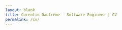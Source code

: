 ```yaml
---
layout: blank
title: Corentin Dautrême - Software Engineer | CV
permalink: /cv/
---
```


<html>
    <head>
        <style type="text/css">
            html {
                width: 100%;
                height: 100%;
                padding: 0;
                font-family: 'Inter Tight';
            }

            #container {
                position: absolute;
                width: 100%;
                height: 100%;
                left: 0;
                top: 0;
                display: grid;
                grid-template-columns: auto 300px 750px auto;
                grid-template-rows: 50px 150px 150px auto 25px;
            }

            #header-top {
                grid-column-start: 1;
                grid-column-end: 5;
                grid-row-start: 1;
            }

            #header-photo {
                grid-column-start: 1;
                grid-column-end: 3;
                grid-row-start: 2;
                grid-row-end: 4;
            }

            #header-text {
                grid-column-start: 3;
                grid-column-end: 5;
                grid-row-start: 2;
                padding: 20px;
            }

            #header-summary {
                grid-column-start: 3;
                grid-column-end: 4;
                grid-row-start: 3;
                padding: 20px;
                font-size: 18px;
            }

            #details {
                grid-column-start: 2;
                grid-column-end: 3;
                grid-row-start: 4;
                border-right: 1px solid #c0c0c0;
            }

            #footer {
                grid-column-start: 1;
                grid-column-end: 5;
                grid-row-start: 5;
            }

            #contact-details {
                overflow-wrap: anywhere;
            }

            #tech-skills {
                min-width: 150px;
            }

            .details-title {
                font-size: 18px;
                padding: 1em 0 0.5em 0;
                font-weight: 800;
            }

            #content {
                grid-column-start: 3;
                grid-column-end: 4;
                grid-row-start: 4;
                padding: 0 1em;
            }

            #header-top, #header-text {
                background: #e0e0e0;
                min-height: 50px;
            }

            #header-photo {
                background: linear-gradient(to bottom, #e0e0e0 50%, transparent 0%); 
            }

            #photo {
                background: #fff;
                border-radius: 50%;
                border: 1px solid #a0a0a0;
                width: 300px;
                height: 300px;
                margin-left: auto;
                margin-right: 0;
            }

            #header-text {
                display: flex;
                align-items: flex-end;
            }

            #header-name {
                font-size: 36px;
                font-weight: 600;
                display: inline-block;
            }

            #header-pronouns {
                font-size: 16px;
                display: inline-block;
                margin-left: 0.5em;
            }

            #header-subtitle {
                font-size: 20px;
                margin-top: 0.25em;
            }

            .contact-item {
                display: flex;
                align-items: center;
                padding: 0.25em 0;
            }

            .contact-item i {
                width: 24px;
            }

            .contact-item .contact-item-text {
                margin-left: 5px;
            }

            .section-title {
                font-size: 22px;
                display: flex;
                align-items: center;
                margin-bottom: 1em;
            }

            .section-title:not(:first-of-type) {
                margin-top: 1em;
            }

            .section-title span {
                margin-left: 0.5em;
                font-weight: 600;
            }

            .work-experience {
                padding: 0 1em;
                text-align: justify;
            }

            /*.work-experience:not(:first-of-type) {
                padding-top: 1em;
            }*/

            .work-experience .company {
                font-size: 20px;
                font-weight: 800;
            }

            .work-experience .position {
                font-size: 17px;
                padding-top: 0.5em;
            }

            .techs {
                text-align: left;
                padding-top: 0.5em;
            }

            .techs .tech {
                padding: 0.25em 0.5em;
                margin: 0.25em 0;
                border-radius: 0.25em;
                background: #e0e0e0;
                display: inline-block;
            }

            .side-project {
                display: flex;
                padding: 0 1em;
            }

            .side-project:not(:first-of-type) {
                margin-top: 1em;
            }

            .side-project .photo {
                width: 100px;
                height: 100px;
                border-radius: 50%;
                border: 1px solid #a0a0a0;
            }

            .side-project .description {
                flex: 1;
                padding-left: 0.5em;
                text-align: justify;
            }

            #interests {
                text-align: justify;
                padding: 0 1em;
            }

            @media (max-width:1079px)  {
                #container {
                    grid-template-columns: auto 200px auto;
                    grid-template-rows: unset;
                    grid-auto-rows: minmax(min-content, max-content);
                }

                #header-top {
                    grid-column-start: 1;
                    grid-column-end: 4;
                    grid-row-start: 1;
                }

                #header-photo {
                    grid-column-start: 1;
                    grid-column-end: 4;
                    grid-row-start: 2;
                    grid-row-end: 3;
                }

                #header-text {
                    grid-column-start: 1;
                    grid-column-end: 4;
                    grid-row-start: 3;
                    background: none;
                    padding: 1em 0;
                }

                #header-pronouns {
                    margin: 0;
                }

                #header-summary {
                    grid-column-start: 1;
                    grid-column-end: 4;
                    grid-row-start: 4;
                    text-align: center;
                }

                #details {
                    grid-column-start: 1;
                    grid-column-end: 4;
                    grid-row-start: 5;
                    padding: 1em 0;
                    display: flex;
                    border: 1px solid #c0c0c0;
                    border-width: 1px 0;
                    margin: 0 1em;
                }

                #details .details-title {
                    padding: 0;
                    padding-bottom: 1em;
                }

                #content {
                    grid-column-start: 1;
                    grid-column-end: 4;
                    grid-row-start: 6;
                    padding: 1em;
                }

                #photo {
                    margin: 0 auto;
                    width: 200px;
                    height: 200px;
                }

                #header-text {
                    align-items: center;
                }

                #header-text-content {
                    margin: 0 auto;
                    text-align: center;
                }

                #header-text-content div {
                    display: block;
                }

                #details {
                    text-align: center;
                }

                .contact-item {
                    display: inline-flex;
                }
            }
        </style>
        <link rel="stylesheet" href="https://fonts.googleapis.com/css2?family=Material+Symbols+Outlined:opsz,wght,FILL,GRAD@48,400,0,0" />
        <link rel="stylesheet" href="https://fonts.googleapis.com/css2?family=Inter+Tight:wght@200..800">
    </head>
    <body>
        <div id="container">
            <div id="header-top"></div>
            <div id="header-photo">
                <div id="photo"></div>
            </div>
            <div id="header-text">
                <div id="header-text-content">
                    <div id="header-name">Corentin Dautrême</div><div id="header-pronouns">he/him</div>
                    <div id="header-subtitle">26 - Software Engineer</div>
                </div>
           </div>
           <div id="header-summary">
               Hi! I'm Corentin, a software engineer with over 4 years of work experience in backend Java/Spring Boot development, Kubernetes, Jenkins CI/CD pipelines, Python, and an interest in frontend development, UX, and more generally making my users' life easier.
           </div>
            <div id="details">
                <div id="contact-details">
                    <div class="details-title">Get in touch</div>
                    <div class="contact-item">
                        <i class="material-symbols-outlined">mail</i>
                        <span class="contact-item-text">dautreme.corentin@gmail.com</span>
                    </div>
                    <div class="contact-item">
                        <i class="material-symbols-outlined">call</i>
                        <span class="contact-item-text">00336XXXXXX57</span>
                    </div>
                    <div class="contact-item">
                        <i class="material-symbols-outlined">language</i>
                        <span class="contact-item-text">English, French, Swedish, Spanish</span>
                    </div>
                </div>
                <div id="tech-skills">
                    <div class="details-title">Tech skills in a nutshell</div>
                    <div class="contact-item">
                        <i class="material-symbols-outlined">code</i>
                        <span class="contact-item-text">Java 8/11, Javascript, Python</span>
                    </div>
                    <div class="contact-item">
                        <i class="material-symbols-outlined">monitoring</i>
                        <span class="contact-item-text">Elastic stack</span>
                    </div>
                    <div class="contact-item">
                        <i class="material-symbols-outlined">dns</i>
                        <span class="contact-item-text">Kubernetes</span>
                    </div>
                    <div class="contact-item">
                        <i class="material-symbols-outlined">database</i>
                        <span class="contact-item-text">Oracle, Postgres</span>
                    </div>
                </div>
            </div>
            <div id="content">
                <div class="section-title">
                    <i class="material-symbols-outlined">work</i>
                    <span>Work experience</span>
                </div>
                <div class="work-experience">
                    <div class="company">Société Générale CIB (Corporate and Investment Banking)</div>
                    <div class="position">
                        Software Engineer // Sep 2018 - today (4 years 1 month)
                    </div>
                    <div class="techs">
                        <div class="tech">Java 8/11</div>
                        <div class="tech">Spring Boot</div>
                        <div class="tech">Microservices</div>
                        <div class="tech">Kubernetes</div>
                        <div class="tech">Jenkins</div>
                    </div>
                    <div class="summary">
                        Design, development and maintenance of the back office client portfolio management system for the bank's synthetic prime brokerage business (Java 11, Spring Boot & Kubernetes), enhancement of the CI/CD pipelines (Jenkins, Helm & Kubernetes) and lead of the Agile activities of the team (daily meetings, weekly backlog reviews, retrospectives and prioritization sessions with the product owners).
                    </div>
                </div>

                <div class="section-title">
                    <i class="material-symbols-outlined">temp_preferences_custom</i>
                    <span>Side projects</span>
                </div>
                <div id="side-projects">
                    <div class="side-project">
                        <div class="photo"></div>
                        <div class="description">
                            Lys, An AWS/Pyhton-powered bot that tweets date reminders via scheduled Lambdas based on a calendar stored in a DynamoDB table. It's accompanied by a public website listing the full calendar, and a daily scrapping script tasked with making smart suggestions of additions to the calendar. This projects runs on a zero-cost target which has required coming up with workarounds and various technical solutions.
                            <div class="techs">
                                <div class="tech">Python 3</div>
                                <div class="tech">AWS Lambda</div>
                                <div class="tech">AWS DynamoDB</div>
                                <div class="tech">Kotlin/Android SDK</div>
                                <div class="tech">Github Actions</div>
                            </div>
                        </div>
                    </div>
                    <div class="side-project">
                        <div class="photo"></div>
                        <div class="description">
                            A live generator inspired by the programmatically-generated logo of the 2021 Eurovision Song Contest that was conceived using the geographical data of all 40 participating countries. Accessible at <a href="https://corentindautreme.github.io/esc-2021-generator/">https://corentindautreme.github.io/esc-2021-generator/</a>.
                            <div class="techs">
                                <div class="tech">HTML5</div>
                                <div class="tech">CSS3</div>
                                <div class="tech">Javascript</div>
                            </div>
                        </div>
                    </div>
                </div>

                <div class="section-title">
                    <i class="material-symbols-outlined">celebration</i>
                    <span>Interests</span>
                </div>

                <div id="interests">I like playing video games, traveling & taking pretty photos on the way, and fiddling with web development on my free time.</div>
            </div>
            <div id="footer"></div>
        </div>
    </body>
</html>